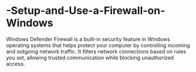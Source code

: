 # -Setup-and-Use-a-Firewall-on-Windows
Windows Defender Firewall is a built-in security feature in Windows operating systems that helps protect your computer by controlling incoming and outgoing network traffic. It filters network connections based on rules you set, allowing trusted communication while blocking unauthorized access.
